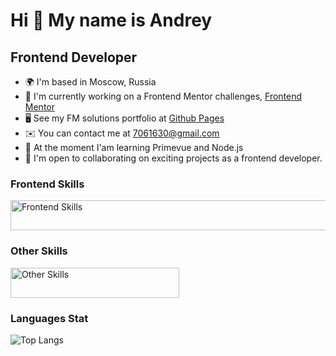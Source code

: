 # Hi 👋 My name is Andrey

## Frontend Developer

- 🌍 I'm based in Moscow, Russia
- 🔭 I'm currently working on a Frontend Mentor challenges, [Frontend Mentor](https://www.frontendmentor.io/profile/dar-ju)
- 🖥️ See my FM solutions portfolio at [Github Pages](https://dar-ju.github.io/)
- ✉️ You can contact me at [7061630@gmail.com](mailto:7061630@gmail.com)
- 🌱 At the moment I'am learning Primevue and Node.js
- 🤝 I'm open to collaborating on exciting projects as a frontend developer.

### Frontend Skills

<img
    src="https://go-skill-icons.vercel.app/api/icons?i=html,css,js,sass,vue,pinia,vite,primevue,bootstrap,webpack,typescript,github&theme=light" width="660" height="48" alt="Frontend Skills"
/>

### Other Skills

<img
    src="https://go-skill-icons.vercel.app/api/icons?i=figma,ps,vscode,excel,wordpress&theme=light" width="270" height="48" alt="Other Skills"
/>

### Languages Stat

![Top Langs](https://github-readme-stats.vercel.app/api/top-langs/?username=dar-ju&layout=compact)
